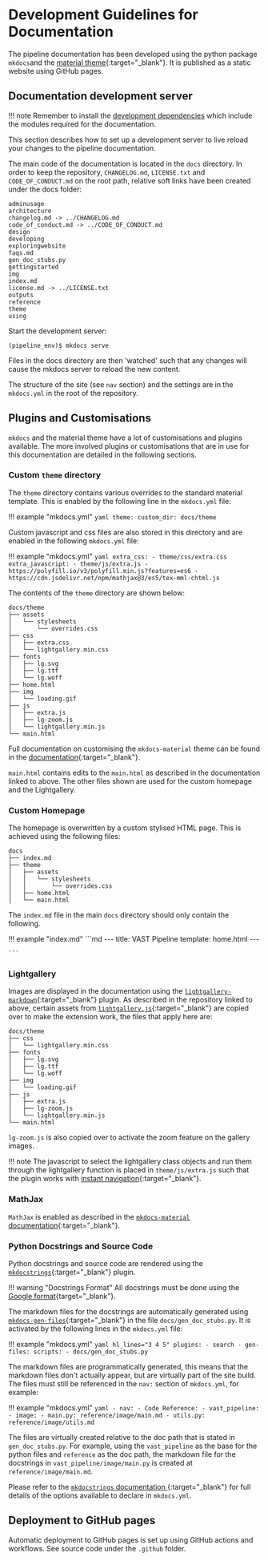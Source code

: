 # Development Guidelines for Documentation

The pipeline documentation has been developed using the python package `mkdocs`and the [material theme](https://squidfunk.github.io/mkdocs-material/){:target="_blank"}. It is published as a static website using GitHub pages.

## Documentation development server

!!! note
    Remember to install the [development dependencies](localdevenv.md) which include the modules required for the documentation.

This section describes how to set up a development server to live reload your changes to the pipeline documentation.

The main code of the documentation is located in the `docs` directory. In order to keep the repository, `CHANGELOG.md`, `LICENSE.txt` and `CODE_OF_CONDUCT.md` on the root path, relative soft links have been created under the docs folder:

```console
adminusage
architecture
changelog.md -> ../CHANGELOG.md
code_of_conduct.md -> ../CODE_OF_CONDUCT.md
design
developing
exploringwebsite
faqs.md
gen_doc_stubs.py
gettingstarted
img
index.md
license.md -> ../LICENSE.txt
outputs
reference
theme
using
```

Start the development server:

```console
(pipeline_env)$ mkdocs serve
```

Files in the docs directory are then 'watched' such that any changes will cause the mkdocs server to reload the new content.

The structure of the site (see `nav` section) and the settings are in the `mkdocs.yml` in the root of the repository.

## Plugins and Customisations

`mkdocs` and the material theme have a lot of customisations and plugins available. The more involved plugins or customisations that are in use for this documentation are detailed in the following sections.

### Custom `theme` directory

The `theme` directory contains various overrides to the standard material template. This is enabled by the following line in the `mkdocs.yml` file:

!!! example "mkdocs.yml"
    ```yaml
    theme:
      custom_dir: docs/theme
    ```

Custom javascript and css files are also stored in this directory and are enabled in the following `mkdocs.yml` file:

!!! example "mkdocs.yml"
    ```yaml
    extra_css:
      - theme/css/extra.css
    extra_javascript:
      - theme/js/extra.js
      - https://polyfill.io/v3/polyfill.min.js?features=es6
      - https://cdn.jsdelivr.net/npm/mathjax@3/es5/tex-mml-chtml.js
    ```

The contents of the `theme` directory are shown below:

```console
docs/theme
├── assets
│   └── stylesheets
│       └── overrides.css
├── css
│   ├── extra.css
│   └── lightgallery.min.css
├── fonts
│   ├── lg.svg
│   ├── lg.ttf
│   └── lg.woff
├── home.html
├── img
│   └── loading.gif
├── js
│   ├── extra.js
│   ├── lg-zoom.js
│   └── lightgallery.min.js
└── main.html
```

Full documentation on customising the `mkdocs-material` theme can be found in the [documentation](https://squidfunk.github.io/mkdocs-material/customization/){:target="_blank"}.

`main.html` contains edits to the `main.html` as described in the documentation linked to above. The other files shown are used for the custom homepage and the Lightgallery.

### Custom Homepage

The homepage is overwritten by a custom stylised HTML page. This is achieved using the following files:

```console
docs
├── index.md
├── theme
│   ├── assets
│   │   └── stylesheets
│   │       └── overrides.css
│   ├── home.html
│   └── main.html
```

The `index.md` file in the main `docs` directory should only contain the following.

!!! example "index.md"
    ```md
    ---
    title: VAST Pipeline
    template: home.html
    ---
    
    ```

### Lightgallery

Images are displayed in the documentation using the [`lightgallery-markdown`](https://github.com/g-provost/lightgallery-markdown){:target="_blank"} plugin.
As described in the repository linked to above, certain assets from [`lightgallery.js`](https://github.com/sachinchoolur/lightgallery.js){:target="_blank"} are copied over to make the extension work, the files that apply here are:

```console
docs/theme
├── css
│   └── lightgallery.min.css
├── fonts
│   ├── lg.svg
│   ├── lg.ttf
│   └── lg.woff
├── img
│   └── loading.gif
├── js
│   ├── extra.js
│   ├── lg-zoom.js
│   └── lightgallery.min.js
└── main.html
```

`lg-zoom.js` is also copied over to activate the zoom feature on the gallery images.

!!! note
    The javascript to select the lightgallery class objects and run them through the lightgallery function is placed in 
    `theme/js/extra.js` such that the plugin works with [instant navigation](https://squidfunk.github.io/mkdocs-material/setup/setting-up-navigation/#instant-loading){:target="_blank"}.

### MathJax

`MathJax` is enabled as described in the [`mkdocs-material` documentation](https://squidfunk.github.io/mkdocs-material/reference/mathjax/){:target="_blank"}.

### Python Docstrings and Source Code

Python docstrings and source code are rendered using the [`mkdocstrings`](https://mkdocstrings.github.io){:target="_blank"} plugin.

!!! warning "Docstrings Format"
    All docstrings must be done using the [Google format](https://sphinxcontrib-napoleon.readthedocs.io/en/latest/example_google.html){target="_blank"}.

The markdown files for the docstrings are automatically generated using [`mkdocs-gen-files`](https://oprypin.github.io/mkdocs-gen-files/){:target="_blank"} in the file `docs/gen_doc_stubs.py`.
It is activated by the following lines in the `mkdocs.yml` file:

!!! example "mkdocs.yml"
    ```yaml hl_lines="3 4 5"
    plugins:
      - search
      - gen-files:
          scripts:
          - docs/gen_doc_stubs.py
    ```

The markdown files are programmatically generated, this means that the markdown files don't actually appear, but are virtually part of the site build.
The files must still be referenced in the `nav:` section of `mkdocs.yml`, for example:

!!! example "mkdocs.yml"
    ```yaml
    - nav:
      - Code Reference:
        - vast_pipeline:
          - image:
            - main.py: reference/image/main.md
            - utils.py: reference/image/utils.md
    ```

The files are virtually created relative to the doc path that is stated in `gen_doc_stubs.py`. 
For example, using the `vast_pipeline` as the base for the python files and `reference` as the doc path, the markdown file for the docstrings in `vast_pipeline/image/main.py` is created at `reference/image/main.md`.

Please refer to the [`mkdocstrings` documentation ](https://mkdocstrings.github.io){:target="_blank"} for full details of the options available to declare in `mkdocs.yml`.

## Deployment to GitHub pages

Automatic deployment to GitHub pages is set up using GitHub actions and workflows. See source code under the `.github` folder.
